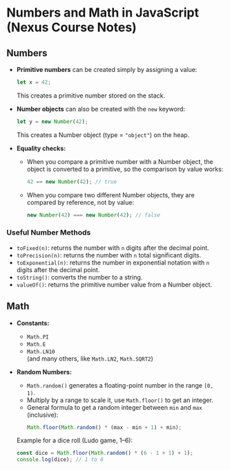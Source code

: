 # Numbers and Math in JavaScript (Nexus Course Notes)

## Numbers

- **Primitive numbers** can be created simply by assigning a value:
  ```js
  let x = 42;
  ```
  This creates a primitive number stored on the stack.

- **Number objects** can also be created with the `new` keyword:
  ```js
  let y = new Number(42);
  ```
  This creates a Number object (type = `"object"`) on the heap.

- **Equality checks:**
  - When you compare a primitive number with a Number object, the object is converted to a primitive, so the comparison by value works:
    ```js
    42 == new Number(42); // true
    ```
  - When you compare two different Number objects, they are compared by reference, not by value:
    ```js
    new Number(42) === new Number(42); // false
    ```

### Useful Number Methods
- `toFixed(n)`: returns the number with `n` digits after the decimal point.
- `toPrecision(n)`: returns the number with `n` total significant digits.
- `toExponential(n)`: returns the number in exponential notation with `n` digits after the decimal point.
- `toString()`: converts the number to a string.
- `valueOf()`: returns the primitive number value from a Number object.

## Math

- **Constants:**
  - `Math.PI`
  - `Math.E`
  - `Math.LN10`  
  (and many others, like `Math.LN2`, `Math.SQRT2`)

- **Random Numbers:**
  - `Math.random()` generates a floating-point number in the range `[0, 1)`.
  - Multiply by a range to scale it, use `Math.floor()` to get an integer.
  - General formula to get a random integer between `min` and `max` (inclusive):
    ```js
    Math.floor(Math.random() * (max - min + 1) + min);
    ```

  Example for a dice roll (Ludo game, 1–6):
  ```js
  const dice = Math.floor(Math.random() * (6 - 1 + 1) + 1);
  console.log(dice); // 1 to 6
  ```
